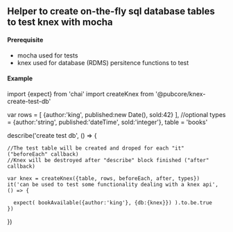 ## Helper to create on-the-fly sql database tables to test knex with mocha

#### Prerequisite
* mocha used for tests
* knex used for database (RDMS) persitence functions to test

#### Example
  import {expect} from 'chai'
  import createKnex from '@pubcore/knex-create-test-db'

  var rows = [
      {author:'king', published:new Date(), sold:42}
    ],
    //optional
    types = {author:'string', published:'dateTime', sold:'integer'},
    table = 'books'

  describe('create test db', () => {

    //The test table will be created and droped for each "it" ("beforeEach" callback)
    //Knex will be destroyed after "describe" block finished ("after" callback)

    var knex = createKnex({table, rows, beforeEach, after, types})
    it('can be used to test some functionality dealing with a knex api', () => {

      expect( bookAvailable({author:'king'}, {db:{knex}}) ).to.be.true
    })
  })
